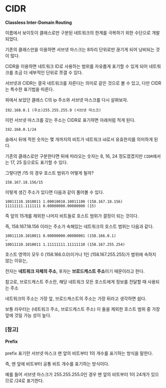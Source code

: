 # CIDR
**Classless Inter-Domain Routing**

이름에서 보이듯이 클래스로만 구분된 네트워크의 한계를 극복하기 위한 수단으로 개발되었다.

기존의 클래스만을 이용하면 서브넷 마스크는 8자리 단위로만 끊기게 되어 낭비되는 것이 많다.

CIDR을 이용하면 네트워크 ID로 사용하는 범위를 자유롭게 표기할 수 있게 되어 네트워크를 조금 더 세부적인 단위로 쪼갤 수 있다.

서브넷과 CIDR는 결국 네트워크를 자른다는 의미로 같은 것으로 볼 수 있고, 다만 CIDR는 특수한 표기법을 따른다.

위에서 보았던 클래스 C의 ip 주소와 서브넷 마스크를 다시 살펴보자.

```
192.168.0.1 (주소)255.255.255.0 (서브넷 마스크)
```

이런 서브넷 마스크를 갖는 주소는 CIDR로 표기하면 아래처럼 적게 된다.

```
192.168.0.1/24
```

슬래시 뒤에 적힌 숫자는 몇 개까지의 비트가 네트워크 id로서 유효한지를 의미하게 된다.

기존의 클래스로만 구분한다면 뒤에 따라오는 숫자는 8, 16, 24 정도였겠지만 `CIDR`에서는 17, 25 등으로도 표기할 수 있다.

그렇다면 /15 의 경우 호스트 범위가 어떻게 될까?

```
158.167.18.156/15
```

이렇게 생긴 주소가 있다면 다음과 같이 풀어볼 수 있다.

```
10011110.1010011 1.00010010.10011100 (158.167.18.156)
11111111.1111111 0.00000000.00000000 (15)
```

즉 앞의 15개를 제외한 나머지 비트들로 호스트 범위가 결정이 되는 것이다.

즉, 158.167.18.156 이라는 주소가 속해있는 네트워크의 호스트 범위는 다음과 같다.

```
10011110.1010011 0.00000000.00000001 (158.166.0.1)
~
10011110.1010011 1.11111111.11111110 (158.167.255.254)
```

호스트 영역이 모두 0 (158.166.0.0)이거나 1인 (158.167.255.255)가 범위에 속하지 않는 이유는,

전자는 **네트워크 자체의 주소**, 후자는 **브로드캐스트 주소**이기 때문이라고 한다.

참고로, 브로드캐스트 주소란, 해당 네트워크 모든 호스트에게 정보를 전달할 때 사용되는 주소

네트워크의 주소는 가장 앞, 브로드캐스트의 주소는 가장 뒤라고 생각하면 쉽다.

보통 라우터는 (네트워크 주소, 브로드캐스트 주소) 이 둘을 제외한 호스트 범위 중 가장 앞에 것일 가능 성이 높다.

### [참고]

#### Prefix

prefix 표기란 서브넷 마스크 맨 앞의 비트부터 1의 개수를 표기하는 방식을 말한다.

즉, 맨 앞에 비트부터 공통 비트 개수를 표기하는 방식이다.

예를 들어 서브넷 마스크가 255.255.255.0인 경우 맨 앞의 비트부터 1이 24개가 있으므로 /24로 표기한다.

